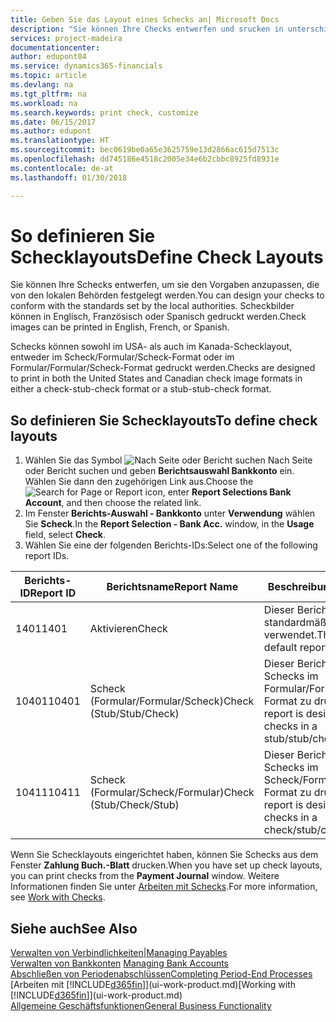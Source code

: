 ```yaml
---
title: Geben Sie das Layout eines Schecks an| Microsoft Docs
description: "Sie können Ihre Checks entwerfen und srucken in unterschiedliche Formaten, um Standardwerten zu entsprechen."
services: project-madeira
documentationcenter: 
author: edupont04
ms.service: dynamics365-financials
ms.topic: article
ms.devlang: na
ms.tgt_pltfrm: na
ms.workload: na
ms.search.keywords: print check, customize
ms.date: 06/15/2017
ms.author: edupont
ms.translationtype: HT
ms.sourcegitcommit: bec0619be0a65e3625759e13d2866ac615d7513c
ms.openlocfilehash: dd745186e4518c2005e34e6b2cbbc8925fd8931e
ms.contentlocale: de-at
ms.lasthandoff: 01/30/2018

---
```

# <a name="define-check-layouts"></a><span data-ttu-id="90f32-103">So definieren Sie Schecklayouts</span><span class="sxs-lookup"><span data-stu-id="90f32-103">Define Check Layouts</span></span>
<span data-ttu-id="90f32-104">Sie können Ihre Schecks entwerfen, um sie den Vorgaben anzupassen, die von den lokalen Behörden festgelegt werden.</span><span class="sxs-lookup"><span data-stu-id="90f32-104">You can design your checks to conform with the standards set by the local authorities.</span></span> <span data-ttu-id="90f32-105">Scheckbilder können in Englisch, Französisch oder Spanisch gedruckt werden.</span><span class="sxs-lookup"><span data-stu-id="90f32-105">Check images can be printed in English, French, or Spanish.</span></span>

<span data-ttu-id="90f32-106">Schecks können sowohl im USA- als auch im Kanada-Schecklayout, entweder im Scheck/Formular/Scheck-Format oder im Formular/Formular/Scheck-Format gedruckt werden.</span><span class="sxs-lookup"><span data-stu-id="90f32-106">Checks are designed to print in both the United States and Canadian check image formats in either a check-stub-check format or a stub-stub-check format.</span></span>

## <a name="to-define-check-layouts"></a><span data-ttu-id="90f32-107">So definieren Sie Schecklayouts</span><span class="sxs-lookup"><span data-stu-id="90f32-107">To define check layouts</span></span>
1. <span data-ttu-id="90f32-108">Wählen Sie das Symbol ![Nach Seite oder Bericht suchen](media/ui-search/search_small.png "Nach Seite oder Bericht suchen") Nach Seite oder Bericht suchen und geben **Berichtsauswahl Bankkonto** ein. Wählen Sie dann den zugehörigen Link aus.</span><span class="sxs-lookup"><span data-stu-id="90f32-108">Choose the ![Search for Page or Report](media/ui-search/search_small.png "Search for Page or Report icon") icon, enter **Report Selections Bank Account**, and then choose the related link.</span></span>
2. <span data-ttu-id="90f32-109">Im Fenster **Berichts-Auswahl - Bankkonto** unter **Verwendung** wählen Sie **Scheck**.</span><span class="sxs-lookup"><span data-stu-id="90f32-109">In the **Report Selection - Bank Acc.** window, in the **Usage** field, select **Check**.</span></span>
3. <span data-ttu-id="90f32-110">Wählen Sie eine der folgenden Berichts-IDs:</span><span class="sxs-lookup"><span data-stu-id="90f32-110">Select one of the following report IDs.</span></span>

| <span data-ttu-id="90f32-111">Berichts-ID</span><span class="sxs-lookup"><span data-stu-id="90f32-111">Report ID</span></span> | <span data-ttu-id="90f32-112">Berichtsname</span><span class="sxs-lookup"><span data-stu-id="90f32-112">Report Name</span></span> | <span data-ttu-id="90f32-113">Beschreibung</span><span class="sxs-lookup"><span data-stu-id="90f32-113">Description</span></span> |
| --- | --- | --- |
| <span data-ttu-id="90f32-114">1401</span><span class="sxs-lookup"><span data-stu-id="90f32-114">1401</span></span> |<span data-ttu-id="90f32-115">Aktivieren</span><span class="sxs-lookup"><span data-stu-id="90f32-115">Check</span></span> |<span data-ttu-id="90f32-116">Dieser Bericht wird standardmäßig verwendet.</span><span class="sxs-lookup"><span data-stu-id="90f32-116">This is the default report.</span></span> |
| <span data-ttu-id="90f32-117">10401</span><span class="sxs-lookup"><span data-stu-id="90f32-117">10401</span></span> |<span data-ttu-id="90f32-118">Scheck (Formular/Formular/Scheck)</span><span class="sxs-lookup"><span data-stu-id="90f32-118">Check (Stub/Stub/Check)</span></span> |<span data-ttu-id="90f32-119">Dieser Bericht dient dazu, Schecks im Formular/Formular/Scheck-Format zu drucken.</span><span class="sxs-lookup"><span data-stu-id="90f32-119">This report is designed to print checks in a stub/stub/check format.</span></span> |
| <span data-ttu-id="90f32-120">10411</span><span class="sxs-lookup"><span data-stu-id="90f32-120">10411</span></span> |<span data-ttu-id="90f32-121">Scheck (Formular/Scheck/Formular)</span><span class="sxs-lookup"><span data-stu-id="90f32-121">Check (Stub/Check/Stub)</span></span> |<span data-ttu-id="90f32-122">Dieser Bericht dient dazu, Schecks im Scheck/Formular/Scheck-Format zu drucken.</span><span class="sxs-lookup"><span data-stu-id="90f32-122">This report is designed to print checks in a check/stub/check format.</span></span> |

<span data-ttu-id="90f32-123">Wenn Sie Schecklayouts eingerichtet haben, können Sie Schecks aus dem Fenster **Zahlung Buch.-Blatt** drucken.</span><span class="sxs-lookup"><span data-stu-id="90f32-123">When you have set up check layouts, you can print checks from the **Payment Journal** window.</span></span> <span data-ttu-id="90f32-124">Weitere Informationen finden Sie unter [Arbeiten mit Schecks](payables-how-work-checks.md).</span><span class="sxs-lookup"><span data-stu-id="90f32-124">For more information, see [Work with Checks](payables-how-work-checks.md).</span></span>

## <a name="see-also"></a><span data-ttu-id="90f32-125">Siehe auch</span><span class="sxs-lookup"><span data-stu-id="90f32-125">See Also</span></span>
[<span data-ttu-id="90f32-126">Verwalten von Verbindlichkeiten|</span><span class="sxs-lookup"><span data-stu-id="90f32-126">Managing Payables</span></span>](payables-manage-payables.md)  
<span data-ttu-id="90f32-127">[Verwalten von Bankkonten](bank-manage-bank-accounts.md) </span><span class="sxs-lookup"><span data-stu-id="90f32-127">[Managing Bank Accounts](bank-manage-bank-accounts.md) </span></span>  
[<span data-ttu-id="90f32-128">Abschließen von Periodenabschlüssen</span><span class="sxs-lookup"><span data-stu-id="90f32-128">Completing Period-End Processes</span></span>](year-how-complete-period-end-processes.md)  
<span data-ttu-id="90f32-129">[Arbeiten mit [!INCLUDE[d365fin](includes/d365fin_md.md)]](ui-work-product.md)</span><span class="sxs-lookup"><span data-stu-id="90f32-129">[Working with [!INCLUDE[d365fin](includes/d365fin_md.md)]](ui-work-product.md)</span></span>  
[<span data-ttu-id="90f32-130">Allgemeine Geschäftsfunktionen</span><span class="sxs-lookup"><span data-stu-id="90f32-130">General Business Functionality</span></span>](ui-across-business-areas.md)


